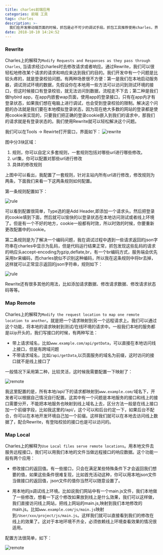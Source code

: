 ```yaml
---
title: charles前端应用
categories: 前端 工具
tags: charles
description: >-
  我们在开发移动端页面的时候，抓包是必不可少的调试手段。抓包工具推荐使用charles，界面简洁、功能强大、配置灵活，走过路过不要错过。这篇文章总结一下charles的主要功能以及能帮助我们解决的问题。
date: 2018-10-10 14:24:52
---
```



### Rewrite

Charles上的解释为`Modify Requests and Responses as they pass through Charles`, 当请求经过charles时去修改请求或者响应。通过Rewrite，我们可以很轻松地修改某个请求的请求和响应来达到我们的目的。我们开发中有一个问题是比较头疼的，就是登录校验问题。有两种场景很不方便：第一是我们在本地启动服务器，调试测试环境的数据，先假设你在本地用一些方法可以访问到测试环境的接口，但这时候接口有登录校验，就无法访问到数据，流程走不下去；第二种是我们做hybird app，在app内嵌套wap页面，使用app的登录接口，只有在app内才有登录状态，如果我们想在电脑上进行调试，也会受到登录校验的限制。解决这个问题的办法就是我们要在本地模拟登录状态，因为现在绝大多数的网站的登录都是使用cookie来实现的，只要我们把正确的登录cookie嵌入到我们的请求中，那我们的请求就是有登录状态的。我们使用Rewrite就可以轻松解决这个问题。

我们可以在Tools -> Rewirte打开窗口，界面如下：
 ![rewrite](/images/charles/rewrite.png)

 图中分3块区域：

 1. 规则，你可以自定义多套规则，一套规则包括对哪些url进行哪些修改。
 2. url集，你可以配置对那些url进行修改
 3. 具体的修改规则

 上图中可以看出，我配置了一套规则，针对主站内所有url进行修改，修改规则为两条，下面我们来看一下这两条规则如何配置。

 第一条规则配置如下：

 ![rule](/images/charles/rule.jpg)

可以看到配置很简单，Type选的是Add Header,即添加一个请求头。然后把登录的cookie填到下面，然后就可以愉快的以登录状态在本地访问测试或者线上环境了。但是有一个不好的地方，cookie一般都有时效，所以时效的时候，你要重新更改配置中的cookie。

第二条规则是为了解决一个编码问题，我在调试过程中遇到一些请求返回的json字符串在charles中显示为乱码，但是代码运行结果正常，抓包发现这些乱码的请求的响应头accept-encoding为gzip,deflate,br，有一个br编码方式，服务端会优先采用br来编码，而charles貌似不识别这种编码，所以我在这条规则中将br去掉，这样就可以正常显示返回的json字符串，规则如下：

![rule](/images/charles/rule1.png)

Rewrite还有很多其他的用法，比如添加请求数据、修改请求数据、修改请求状态码等等。
### Map Remote

Charles上的解释为`Modify the request location to map one remote location to another`。就是把一个请求映射到另一个远程请求上。我们可以通过这个功能，将本地的请求映射到测试/在线环境的请求中。一般我们本地的服务都是以ip开头的，我们写接口的时候，有两种写法：

- 带上请求域名，比如`www.example.com/api/getData`，可以直接在本地访问线上接口，但是有跨域问题
- 不带请求域名，比如`/api/getData`,以页面服务的域名为前缀，这时访问的接口就不是线上接口了

一般情况下采用第二种，比较灵活，这时候我需要配置一下映射了：

![remote](/images/charles/mapRemote.png)

我这里配置的是，所有本地/api/下的请求都映射到`www.example.com/`域名下，开发者可以根据自己情况自行配置。这其中有一个问题是本地服务的接口和线上的接口需要分开，不能把本地服务也映射到线上域名上去，区分方法一般是在线上接口加一个前缀字段，比如我这里的/api/，这个可以和后台约定一下，如果后台不配合，你可以在本地开发环境自己加一个前缀。这样我们就可以在本地去访问线上数据了，配合Rewrite，有登陆校验的接口也是可以访问的。

### Map Local

Charles上的解释为`Use Local files serve remote locations`。用本地文件去服务远程接口，我们可以用我们本地的文件当做远程接口的响应数据。这个功能一般有两个应用： 

- 修改接口的返回值。有一些接口，只会在满足某些特殊条件下才会返回我们想要的值，如果这些条件很难复现，比如首充活动这种，你可以用本地json文件当做接口的返回值，json文件的值你当然可以随意设置了。

- 用本地的js调试线上环境。比如说我们网站中有一个main.js文件，我们本地做了一些修改，想看一下这个修改如果放到线上是什么效果，我们可以这样做，我们直接访问线上网站，把线上网站的main.js,映射到我们本地修改的main.js。比如`www.example.com/js/main.js`映射到`/User/xxx/project/js/main.js`。这样我们就可以直接看到我们的修改在线上的效果了。这对于本地环境不齐全，必须依赖线上环境查看效果的情况很适用。

配置方法很简单，如下：

![remote](/images/charles/mapLocal.png)